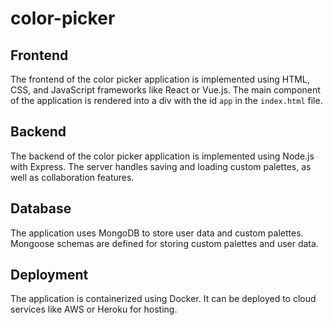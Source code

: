 # color-picker

## Frontend

The frontend of the color picker application is implemented using HTML, CSS, and JavaScript frameworks like React or Vue.js. The main component of the application is rendered into a div with the id `app` in the `index.html` file.

## Backend

The backend of the color picker application is implemented using Node.js with Express. The server handles saving and loading custom palettes, as well as collaboration features.

## Database

The application uses MongoDB to store user data and custom palettes. Mongoose schemas are defined for storing custom palettes and user data.

## Deployment

The application is containerized using Docker. It can be deployed to cloud services like AWS or Heroku for hosting.
